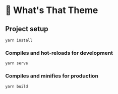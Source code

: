 # 🎨 What's That Theme

## Project setup

```
yarn install
```

### Compiles and hot-reloads for development

```
yarn serve
```

### Compiles and minifies for production

```
yarn build
```
